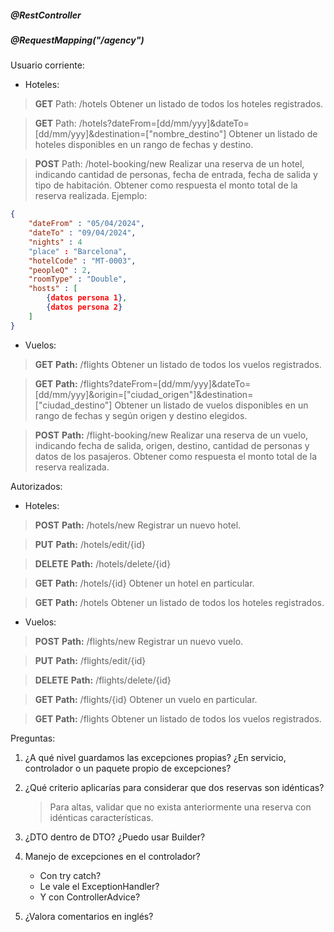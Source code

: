 ##### @RestController
##### @RequestMapping("/agency")
Usuario corriente:
- Hoteles:
> **GET** Path: /hotels
> Obtener un listado de todos los hoteles registrados.

> **GET** Path: /hotels?dateFrom=[dd/mm/yyy]&dateTo=[dd/mm/yyy]&destination=["nombre_destino"]
> Obtener un listado de hoteles disponibles en un rango de fechas y destino.

> **POST** Path: /hotel-booking/new
> Realizar una reserva de un hotel, indicando cantidad de personas, fecha de entrada, fecha de salida y tipo de habitación. Obtener como respuesta el monto total de la reserva realizada.
>Ejemplo:
```json
{
    "dateFrom" : "05/04/2024",
    "dateTo" : "09/04/2024",
    "nights" : 4
    "place" : "Barcelona",
    "hotelCode" : "MT-0003",
    "peopleQ" : 2,
    "roomType" : "Double",
    "hosts" : [
        {datos persona 1},
        {datos persona 2}
    ]
}
```

- Vuelos:
> **GET**
> **Path:** /flights
> Obtener un listado de todos los vuelos registrados.

> **GET**
> **Path:** /flights?dateFrom=[dd/mm/yyy]&dateTo=[dd/mm/yyy]&origin=["ciudad_origen"]&destination=["ciudad_destino"]
> Obtener un listado de vuelos disponibles en un rango de fechas y según origen y destino elegidos.

> **POST**
> **Path:** /flight-booking/new
> Realizar una reserva de un vuelo, indicando fecha de salida, origen, destino, cantidad de personas y datos de los pasajeros. Obtener como respuesta el monto total de la reserva realizada.


Autorizados:
- Hoteles:
> **POST**
> **Path:** /hotels/new
> Registrar un nuevo hotel.

> **PUT**
> **Path:** /hotels/edit/{id}

> **DELETE**
> **Path:** /hotels/delete/{id}

> **GET**
> **Path:** /hotels/{id}
> Obtener un hotel en particular.

> **GET**
> **Path:** /hotels
> Obtener un listado de todos los hoteles registrados.

- Vuelos:
> **POST**
> **Path:** /flights/new
> Registrar un nuevo vuelo.

> **PUT**
> **Path:** /flights/edit/{id}

> **DELETE**
> **Path:** /flights/delete/{id}

> **GET**
> **Path:** /flights/{id}
> Obtener un vuelo en particular.

> **GET**
> **Path:** /flights
> Obtener un listado de todos los vuelos registrados.












Preguntas:
1.  ¿A qué nivel guardamos las excepciones propias?
    ¿En servicio, controlador o un paquete propio de excepciones?

2.  ¿Qué criterio aplicarías para considerar que dos reservas son idénticas?
    > Para altas, validar que no exista anteriormente una reserva con idénticas características.

3.  ¿DTO dentro de DTO? ¿Puedo usar Builder?

4. Manejo de excepciones en el controlador?
    - Con try catch?
    - Le vale el ExceptionHandler?
    - Y con ControllerAdvice?

5. ¿Valora comentarios en inglés?